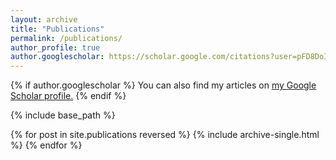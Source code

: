 ```yaml
---
layout: archive
title: "Publications"
permalink: /publications/
author_profile: true
author.googlescholar: https://scholar.google.com/citations?user=pFD8DoIAAAAJ&hl=en
---
```


{% if author.googlescholar %}
  You can also find my articles on <u><a href="{{author.googlescholar}}">my Google Scholar profile</a>.</u>
{% endif %}

{% include base_path %}

{% for post in site.publications reversed %}
  {% include archive-single.html %}
{% endfor %}
